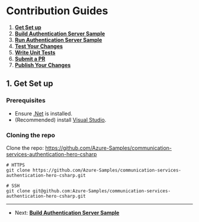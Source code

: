 # Contribution Guides

1. **[Get Set up](<./contribution-guides/1. get-set-up.md>)**
2. **[Build Authentication Server Sample](<./contribution-guides/2. build-authentication-server-sample.md>)**
3. **[Run Authentication Server Sample](<./contribution-guides/3. run-authentication-server-sample.md>)**
4. **[Test Your Changes](<./contribution-guides/4. test-your-changes.md>)**
5. **[Write Unit Tests](<./contribution-guides/5. write-unit-tests.md>)**
6. **[Submit a PR](<./contribution-guides/6. submit-a-pr.md>)**
7. **[Publish Your Changes](<./contribution-guides/7. publish-your-changes.md>)**

## 1. Get Set up

### Prerequisites

- Ensure [.Net](https://dotnet.microsoft.com/en-us/) is installed.
- (Recommended) install [Visual Studio](https://visualstudio.microsoft.com/).

### Cloning the repo

Clone the repo: https://github.com/Azure-Samples/communication-services-authentication-hero-csharp

```shell
# HTTPS
git clone https://github.com/Azure-Samples/communication-services-authentication-hero-csharp.git

# SSH
git clone git@github.com:Azure-Samples/communication-services-authentication-hero-csharp.git
```

---

- Next: **[Build Authentication Server Sample](<./contribution-guides/2. build-authentication-server-sample.md>)**